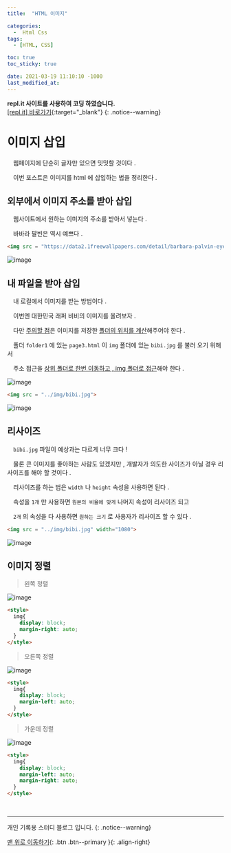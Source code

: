 ```yaml
---
title:  "HTML 이미지" 

categories:
  -  Html Css
tags:
  - [HTML, CSS]

toc: true
toc_sticky: true

date: 2021-03-19 11:10:10 -1000
last_modified_at: 
---
```

**repl.it 사이트를 사용하여 코딩 하였습니다.**   
[[repl.it] 바로가기](https://replit.com/){:target="_blank"}
{: .notice--warning}

# 이미지 삽입

　웹페이지에 단순히 글자만 있으면 밋밋할 것이다 .   

　이번 포스트은 이미지를 html 에 삽입하는 법을 정리한다 .

## 외부에서 이미지 주소를 받아 삽입

　웹사이트에서 원하는 이미지의 주소를 받아서 넣는다 .

　바바라 팔빈은 역시 예쁘다 .

```html
<img src = "https://data2.1freewallpapers.com/detail/barbara-palvin-eyes-face.jpg">
```

![image](https://user-images.githubusercontent.com/50429028/111732968-17d40e80-88ba-11eb-9cad-37025d9b8a88.png)


## 내 파일을 받아 삽입

　내 로컬에서 이미지를 받는 방법이다 .

　이번엔 대한민국 래퍼 비비의 이미지를 올려보자 .

　다만 <u>주의할 점</u>은 이미지를 저장한 <u>폴더의 위치를 계산</u>해주어야 한다 .

　폴더 `folder1` 에 있는 `page3.html` 이 `img` 폴더에 있는 `bibi.jpg` 를 불러 오기 위해서

　주소 접근을 <u>상위 폴더로 한번 이동하고 , img 폴더로 접근</u>해야 한다 .

![image](https://user-images.githubusercontent.com/50429028/111734062-a6e22600-88bc-11eb-8c65-74356cc690b6.png)

```html
<img src = "../img/bibi.jpg">
```

![image](https://user-images.githubusercontent.com/50429028/111734115-cd07c600-88bc-11eb-8cfd-12aa933a2c0d.png)

## 리사이즈

　`bibi.jpg` 파일이 예상과는 다르게 너무 크다 !

　물론 큰 이미지를 좋아하는 사람도 있겠지만 , 개발자가 의도한 사이즈가 아닐 경우 리사이즈를 해야 할 것이다 .

　리사이즈를 하는 법은 `width` 나 `height` 속성을 사용하면 된다 .

　속성을 `1개` 만 사용하면 `원본의 비율에 맞게` 나머지 속성이 리사이즈 되고

　`2개` 의 속성을 다 사용하면 `원하는 크기` 로 사용자가 리사이즈 할 수 있다 .

```html
<img src = "../img/bibi.jpg" width="1080">
```

![image](https://user-images.githubusercontent.com/50429028/111734787-20c6df00-88be-11eb-8ab8-de6697e55205.png)

## 이미지 정렬

> 왼쪽 정렬

![image](https://user-images.githubusercontent.com/50429028/111735485-7354cb00-88bf-11eb-90d6-5cc0daa135eb.png)

```html
<style>
  img{
    display: block;
    margin-right: auto;
  }
</style>
```

> 오른쪽 정렬

![image](https://user-images.githubusercontent.com/50429028/111735547-8c5d7c00-88bf-11eb-81e0-968619a268c0.png)

```html
<style>
  img{
    display: block;
    margin-left: auto;
  }
</style>
```

> 가운데 정렬

![image](https://user-images.githubusercontent.com/50429028/111735608-a72ff080-88bf-11eb-931a-75566ccee11d.png)

```html
<style>
  img{
    display: block;
    margin-left: auto;
    margin-right: auto;
  }
</style>
```

<br>

***

개인 기록용 스터디 블로그 입니다.
{: .notice--warning}

[맨 위로 이동하기](#){: .btn .btn--primary }{: .align-right}
